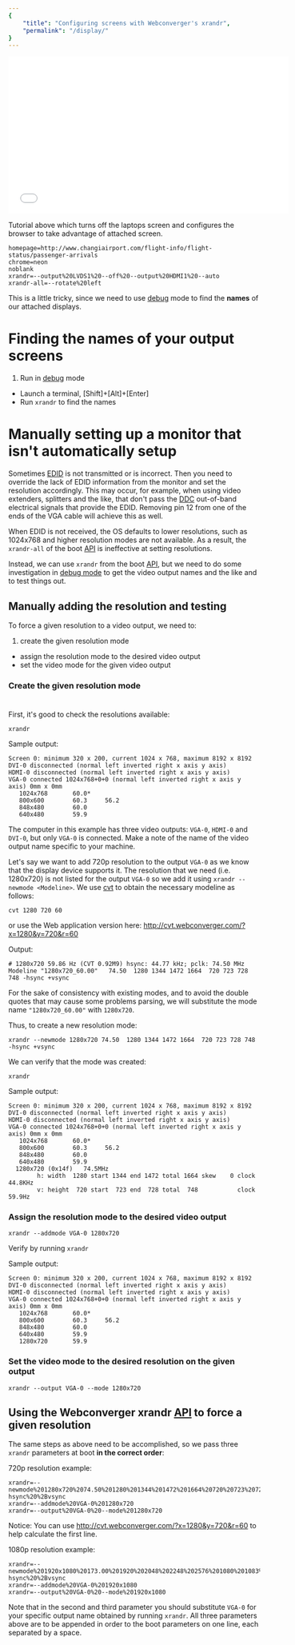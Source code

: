```yaml
---
{
    "title": "Configuring screens with Webconverger's xrandr",
    "permalink": "/display/"
}
---
```


<iframe width="560" height="315" src="//www.youtube.com/embed/8dePy1O_FCM?rel=0" frameborder="0" allowfullscreen></iframe>

Tutorial above which turns off the laptops screen and configures the browser to take advantage of attached screen.

	homepage=http://www.changiairport.com/flight-info/flight-status/passenger-arrivals
	chrome=neon
	noblank
	xrandr=--output%20LVDS1%20--off%20--output%20HDMI1%20--auto
	xrandr-all=--rotate%20left

This is a little tricky, since we need to use [debug](/debug/) mode to find the **names** of our attached displays.

# Finding the names of your output screens

1. Run in [debug](/debug/) mode
* Launch a terminal, [Shift]+[Alt]+[Enter]
* Run `xrandr` to find the names

# Manually setting up a monitor that isn't automatically setup

Sometimes
[EDID](http://en.wikipedia.org/wiki/Extended_display_identification_data) is
not transmitted or is incorrect. Then you need to override the lack of EDID
information from the monitor and set the resolution accordingly.  This may
occur, for example, when using video extenders, splitters and the like, that
don't pass the [DDC](https://en.wikipedia.org/wiki/Display_Data_Channel)
out-of-band electrical signals that provide the EDID.  Removing pin 12 from one
of the ends of the VGA cable will achieve this as well.

When EDID is not received, the OS defaults to lower resolutions, such as
1024x768 and higher resolution modes are not available.  As a result, the
`xrandr-all` of the boot [API](/api/) is ineffective at setting resolutions.

Instead, we can use `xrandr` from the boot [API](/api/), but we need to do some
investigation in [debug mode](/debug/) to get the video output names and the like and to
test things out.

## Manually adding the resolution and testing

To force a given resolution to a video output, we need to:

1. create the given resolution mode
* assign the resolution mode to the desired video output
* set the video mode for the given video output

### Create the given resolution mode
#
First, it's good to check the resolutions available:

    xrandr

Sample output:

    Screen 0: minimum 320 x 200, current 1024 x 768, maximum 8192 x 8192
    DVI-0 disconnected (normal left inverted right x axis y axis)
    HDMI-0 disconnected (normal left inverted right x axis y axis)
    VGA-0 connected 1024x768+0+0 (normal left inverted right x axis y axis) 0mm x 0mm
       1024x768       60.0*
       800x600        60.3     56.2
       848x480        60.0
       640x480        59.9

The computer in this example has three video outputs: `VGA-0`, `HDMI-0` and `DVI-0`, but only `VGA-0` is connected.  Make a note of the name of the video output name specific to your machine.

Let's say we want to add 720p resolution to the output `VGA-0` as we know that the display device supports it.  The resolution that we need (i.e. 1280x720) is not listed for the output `VGA-0` so we add it using `xrandr --newmode <Modeline>`.  We use [cvt](http://cvt.webconverger.com) to obtain the necessary modeline as follows:

    cvt 1280 720 60

or use the Web application version here: <http://cvt.webconverger.com/?x=1280&y=720&r=60>

Output:

    # 1280x720 59.86 Hz (CVT 0.92M9) hsync: 44.77 kHz; pclk: 74.50 MHz
    Modeline "1280x720_60.00"   74.50  1280 1344 1472 1664  720 723 728 748 -hsync +vsync

For the sake of consistency with existing modes, and to avoid the double quotes that may cause some problems parsing, we will substitute the mode name `"1280x720_60.00"` with `1280x720`.

Thus, to create a new resolution mode:

    xrandr --newmode 1280x720 74.50  1280 1344 1472 1664  720 723 728 748 -hsync +vsync

We can verify that the mode was created:

    xrandr

Sample output:

    Screen 0: minimum 320 x 200, current 1024 x 768, maximum 8192 x 8192
    DVI-0 disconnected (normal left inverted right x axis y axis)
    HDMI-0 disconnected (normal left inverted right x axis y axis)
    VGA-0 connected 1024x768+0+0 (normal left inverted right x axis y axis) 0mm x 0mm
       1024x768       60.0*
       800x600        60.3     56.2
       848x480        60.0
       640x480        59.9
      1280x720 (0x14f)   74.5MHz
            h: width  1280 start 1344 end 1472 total 1664 skew    0 clock   44.8KHz
            v: height  720 start  723 end  728 total  748           clock   59.9Hz

### Assign the resolution mode to the desired video output

    xrandr --addmode VGA-0 1280x720

Verify by running `xrandr`

Sample output:

    Screen 0: minimum 320 x 200, current 1024 x 768, maximum 8192 x 8192
    DVI-0 disconnected (normal left inverted right x axis y axis)
    HDMI-0 disconnected (normal left inverted right x axis y axis)
    VGA-0 connected 1024x768+0+0 (normal left inverted right x axis y axis) 0mm x 0mm
       1024x768       60.0*
       800x600        60.3     56.2
       848x480        60.0
       640x480        59.9
       1280x720       59.9

### Set the video mode to the desired resolution on the given output

    xrandr --output VGA-0 --mode 1280x720

## Using the Webconverger xrandr [API](/api/) to force a given resolution

The same steps as above need to be accomplished, so we pass three `xrandr` parameters at boot **in the correct order**:

720p resolution example:

    xrandr=--newmode%201280x720%2074.50%201280%201344%201472%201664%20720%20723%20728%20748%20-hsync%20%2Bvsync
    xrandr=--addmode%20VGA-0%201280x720
    xrandr=--output%20VGA-0%20--mode%201280x720

Notice: You can use <http://cvt.webconverger.com/?x=1280&y=720&r=60> to help calculate the first line.

1080p resolution example:

    xrandr=--newmode%201920x1080%20173.00%201920%202048%202248%202576%201080%201083%201088%201120%20-hsync%20%2Bvsync
    xrandr=--addmode%20VGA-0%201920x1080
    xrandr=--output%20VGA-0%20--mode%201920x1080

Note that in the second and third parameter you should substitute `VGA-0` for your specific output name obtained by running `xrandr`.  All three parameters above are to be appended in order to the boot parameters on one line, each separated by a space.
